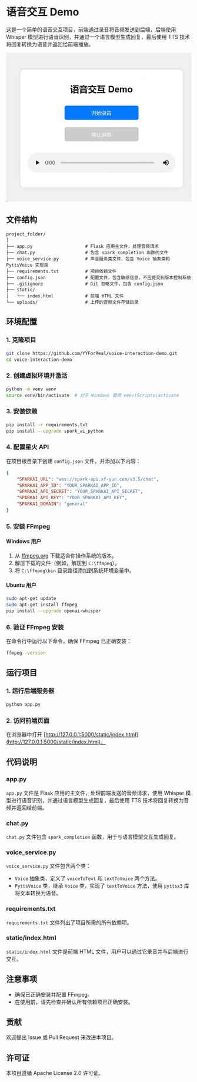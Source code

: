 
# 语音交互 Demo

这是一个简单的语音交互项目，前端通过录音将音频发送到后端，后端使用 Whisper 模型进行语音识别，并通过一个语言模型生成回复，最后使用 TTS 技术将回复转换为语音并返回给前端播放。

![效果图](images/image.png)


## 文件结构

```
project_folder/
│
├── app.py                    # Flask 应用主文件，处理音频请求
├── chat.py                   # 包含 spark_completion 函数的文件
├── voice_service.py          # 声音服务类文件，包含 Voice 抽象类和 PyttsVoice 实现类
├── requirements.txt          # 项目依赖文件
├── config.json               # 配置文件，包含敏感信息，不应提交到版本控制系统
├── .gitignore                # Git 忽略文件，包含 config.json
├── static/
│   └── index.html            # 前端 HTML 文件
└── uploads/                  # 上传的音频文件存储目录
```

## 环境配置

### 1. 克隆项目

```bash
git clone https://github.com/YYForReal/voice-interaction-demo.git
cd voice-interaction-demo
```

### 2. 创建虚拟环境并激活

```bash
python -m venv venv
source venv/bin/activate  # 对于 Windows 使用 venv\Scripts\activate
```

### 3. 安装依赖

```bash
pip install -r requirements.txt
pip install --upgrade spark_ai_python
```

### 4. 配置星火 API

在项目根目录下创建 `config.json` 文件，并添加以下内容：

```json
{
    "SPARKAI_URL": "wss://spark-api.xf-yun.com/v3.5/chat",
    "SPARKAI_APP_ID": "YOUR_SPARKAI_APP_ID",
    "SPARKAI_API_SECRET": "YOUR_SPARKAI_API_SECRET",
    "SPARKAI_API_KEY": "YOUR_SPARKAI_API_KEY",
    "SPARKAI_DOMAIN": "general"
}
```

### 5. 安装 FFmpeg

#### Windows 用户

1. 从 [ffmpeg.org](https://ffmpeg.org/download.html) 下载适合你操作系统的版本。
2. 解压下载的文件（例如，解压到 `C:\ffmpeg`）。
3. 将 `C:\ffmpeg\bin` 目录路径添加到系统环境变量中。

#### Ubuntu 用户

```bash
sudo apt-get update
sudo apt-get install ffmpeg
pip install --upgrade openai-whisper

```

### 6. 验证 FFmpeg 安装

在命令行中运行以下命令，确保 FFmpeg 已正确安装：

```bash
ffmpeg -version
```

## 运行项目

### 1. 运行后端服务器

```bash
python app.py
```

### 2. 访问前端页面

在浏览器中打开 [http://127.0.0.1:5000/static/index.html](http://127.0.0.1:5000/static/index.html)。

## 代码说明

### app.py

`app.py` 文件是 Flask 应用的主文件，处理前端发送的音频请求，使用 Whisper 模型进行语音识别，并通过语言模型生成回复，最后使用 TTS 技术将回复转换为音频并返回给前端。

### chat.py

`chat.py` 文件包含 `spark_completion` 函数，用于与语言模型交互生成回复。

### voice_service.py

`voice_service.py` 文件包含两个类：

- `Voice` 抽象类，定义了 `voiceToText` 和 `textToVoice` 两个方法。
- `PyttsVoice` 类，继承 `Voice` 类，实现了 `textToVoice` 方法，使用 `pyttsx3` 库将文本转换为语音。

### requirements.txt

`requirements.txt` 文件列出了项目所需的所有依赖项。

### static/index.html

`static/index.html` 文件是前端 HTML 文件，用户可以通过它录音并与后端进行交互。

## 注意事项

- 确保已正确安装并配置 FFmpeg。
- 在使用前，请先检查并确认所有依赖项已正确安装。

## 贡献

欢迎提出 Issue 或 Pull Request 来改进本项目。

## 许可证

本项目遵循 Apache License 2.0 许可证。
